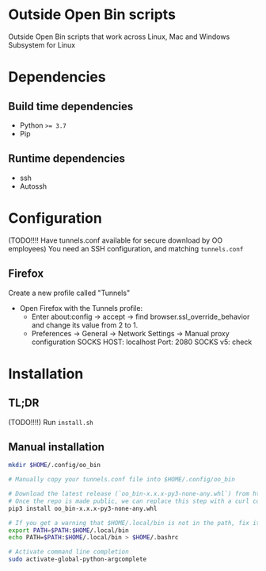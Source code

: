 # Outside Open Bin scripts
Outside Open Bin scripts that work across Linux, Mac and Windows Subsystem for Linux 

# Dependencies

## Build time dependencies

- Python `>= 3.7`
- Pip

## Runtime dependencies

- ssh
- Autossh

# Configuration

(TODO!!!! Have tunnels.conf available for secure download by OO employees)
You need an SSH configuration, and matching `tunnels.conf`

## Firefox

Create a new profile called "Tunnels"
- Open Firefox with the Tunnels profile:
  - Enter about:config -> accept -> find browser.ssl_override_behavior and change its value from 2 to 1.
  - Preferences -> General -> Network Settings -> Manual proxy configuration
      SOCKS HOST: localhost
      Port: 2080
      SOCKS v5: check




# Installation

## TL;DR

(TODO!!!!)
Run `install.sh` 

## Manual installation

```bash
mkdir $HOME/.config/oo_bin

# Manually copy your tunnels.conf file into $HOME/.config/oo_bin

# Download the latest release (`oo_bin-x.x.x-py3-none-any.whl`) from https://github.com/outsideopen/oo-bin-py/releases/tag
# Once the repo is made public, we can replace this step with a curl command
pip3 install oo_bin-x.x.x-py3-none-any.whl

# If you get a warning that $HOME/.local/bin is not in the path, fix it by adding it to the path
export PATH=$PATH:$HOME/.local/bin
echo PATH=$PATH:$HOME/.local/bin > $HOME/.bashrc

# Activate command line completion
sudo activate-global-python-argcomplete
```


